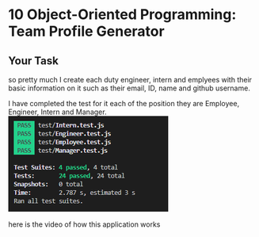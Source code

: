 # 10 Object-Oriented Programming: Team Profile Generator

## Your Task

so pretty much I create each duty engineer, intern and emplyees with their basic information on it such as their email, ID, name and github username.

I have completed the test for it  each of the position they are Employee, Engineer, Intern and Manager.
![screenshot of test pass ](./%E5%B1%8F%E5%B9%95%E6%88%AA%E5%9B%BE%202023-03-16%20211457.png)

here is the video of how this application works
